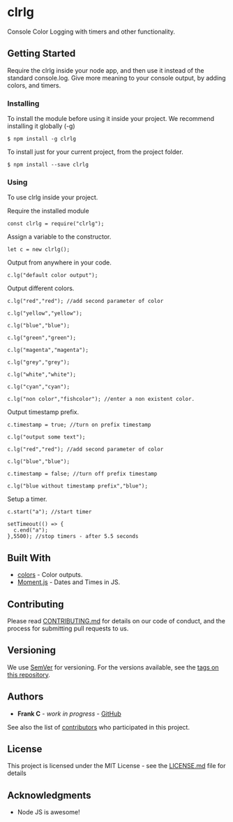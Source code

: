 
# clrlg

Console Color Logging with timers and other functionality.


## Getting Started

Require the clrlg inside your node app, and then use it instead of the standard console.log. Give more meaning to your console output, by adding colors, and timers.


### Installing

To install the module before using it inside your project. We recommend installing it globally (-g)
```
$ npm install -g clrlg 
```

To install just for your current project, from the project folder.
```
$ npm install --save clrlg 
```


### Using

To use clrlg inside your project. 

Require the installed module
```
const clrlg = require("clrlg");
```

Assign a variable to the constructor.
```
let c = new clrlg();
```

Output from anywhere in your code.
```
c.lg("default color output");
```

Output different colors.
```
c.lg("red","red"); //add second parameter of color

c.lg("yellow","yellow");

c.lg("blue","blue");

c.lg("green","green");

c.lg("magenta","magenta");

c.lg("grey","grey");

c.lg("white","white");

c.lg("cyan","cyan");

c.lg("non color","fishcolor"); //enter a non existent color.
```

Output timestamp prefix.
```
c.timestamp = true; //turn on prefix timestamp

c.lg("output some text");

c.lg("red","red"); //add second parameter of color

c.lg("blue","blue");

c.timestamp = false; //turn off prefix timestamp

c.lg("blue without timestamp prefix","blue");
```

Setup a timer.
```
c.start("a"); //start timer

setTimeout(() => {
  c.end("a");
},5500); //stop timers - after 5.5 seconds
```

## Built With

* [colors](https://www.npmjs.com/package/colors) - Color outputs.
* [Moment.js](http://momentjs.com/) - Dates and Times in JS.

## Contributing

Please read [CONTRIBUTING.md](https://gist.github.com/PurpleBooth/b24679402957c63ec426) for details on our code of conduct, and the process for submitting pull requests to us.

## Versioning

We use [SemVer](http://semver.org/) for versioning. For the versions available, see the [tags on this repository](https://github.com/frankc60/clrlg). 

## Authors

* **Frank C** - *work in progress* - [GitHub](https://github.com/frankc60)

See also the list of [contributors](https://github.com/frankc60/clrlg/contributors) who participated in this project.

## License

This project is licensed under the MIT License - see the [LICENSE.md](LICENSE.md) file for details

## Acknowledgments

* Node JS is awesome!